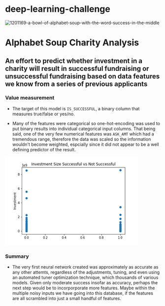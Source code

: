 # deep-learning-challenge

![1201169-a-bowl-of-alphabet-soup-with-the-word-success-in-the-middle](https://user-images.githubusercontent.com/67832009/203158390-5bfbd494-ff16-453a-b27c-baefd77efe3e.jpg)

# Alphabet Soup Charity Analysis

## An effort to predict whether investment in a charity will result in successful fundraising or unsuccessful fundraising based on data features we know from a series of previous applicants


### Value measurement


* The target of this model is `IS_SUCCESSFUL`, a binary column that measures true/false or yes/no.

* Many of the features were categorical so one-hot-encoding was used to put binary results into individual categorical input columns. That being said, one of the very few numerical features was `ASK_AMT` which had a tremendous range, therefore the data was scaled so the information wouldn't become weighted, espcially since it did not appear to be a well defining predictor of the result. 

![alt text](InvestmentPlot.png "Investment Size Success vs Not Success")



### Summary
* The very first neural network created was approximately as accurate as any other attemts, regardless of the adjustments, tuning, and even using an automated tuner optimization technique, which thousands of various models. Given only moderate success insofar as accuracy, perhaps the next step would be to incorporporate more features.  Maybe within the multiple noisy inputs we have going into this database, if the features are all scrambled into just a small handful of features.  

